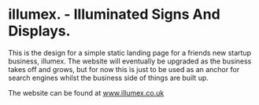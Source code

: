 # illumex. - Illuminated Signs And Displays.

This is the design for a simple static landing page for a friends new startup business, illumex. The website will eventually be upgraded as the business takes off and grows, but for now this is just to be used as an anchor for search engines whilst the business side of things are built up.

The website can be found at www.illumex.co.uk